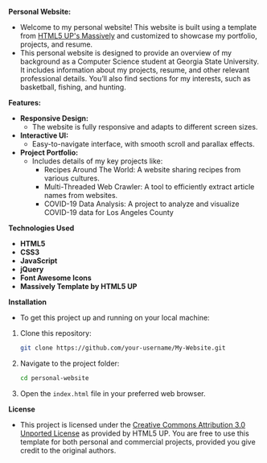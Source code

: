 **Personal Website:**
- Welcome to my personal website! This website is built using a template from [HTML5 UP's Massively](https://html5up.net/massively) and customized to showcase my portfolio, projects, and resume.
- This personal website is designed to provide an overview of my background as a Computer Science student at Georgia State University. It includes information about my projects, resume, and other relevant professional details. You’ll also find sections for my interests, such as basketball, fishing, and hunting.

**Features:**
- **Responsive Design:**
    - The website is fully responsive and adapts to different screen sizes.
- **Interactive UI:**
    - Easy-to-navigate interface, with smooth scroll and parallax effects.
- **Project Portfolio:**
    - Includes details of my key projects like:
        - Recipes Around The World: A website sharing recipes from various cultures.
        - Multi-Threaded Web Crawler: A tool to efficiently extract article names from websites.
        - COVID-19 Data Analysis: A project to analyze and visualize COVID-19 data for Los Angeles County

**Technologies Used**
- **HTML5**
- **CSS3**
- **JavaScript**
- **jQuery**
- **Font Awesome Icons**
- **Massively Template by HTML5 UP**


**Installation**
- To get this project up and running on your local machine:

1. Clone this repository:
    ```bash
    git clone https://github.com/your-username/My-Website.git
    ```
2. Navigate to the project folder:
    ```bash
    cd personal-website
    ```
3. Open the `index.html` file in your preferred web browser.

**License**
- This project is licensed under the [Creative Commons Attribution 3.0 Unported License](http://creativecommons.org/licenses/by/3.0/) as provided by HTML5 UP. You are free to use this template for both personal and commercial projects, provided you give credit to the original authors.
